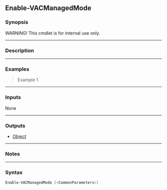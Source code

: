 Enable-VACManagedMode
---------------------

### Synopsis
WARNING! This cmdlet is for internal use only.

---

### Description

---

### Examples
> Example 1

---

### Inputs
None

---

### Outputs
* [Object](https://learn.microsoft.com/en-us/dotnet/api/System.Object)

---

### Notes

---

### Syntax
```PowerShell
Enable-VACManagedMode [<CommonParameters>]
```
